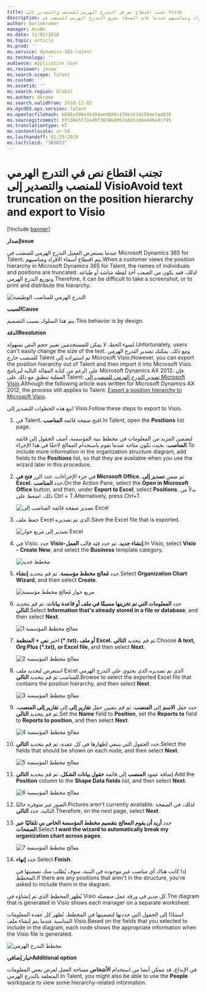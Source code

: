 ```yaml
---
title: تجنب اقتطاع نص في التدرج الهرمي للمنصب والتصدير إلى Visio
description: يشرح هذا الموضوع كيفية حل مشكلة تم فيها اقتطاع أسماء الأفراد ومناصبهم عندما قام العملاء بعرض التدرج الهرمي للمنصب في Dynamics 365 for Talent. يُصعب اقتطاع النص أخذ لقطة شاشة أو طباعة التدرج الهرمي.
author: Darinkramer
manager: AnnBe
ms.date: 11/02/2018
ms.topic: article
ms.prod: ''
ms.service: dynamics-365-talent
ms.technology: ''
audience: Application User
ms.reviewer: josaw
ms.search.scope: Talent
ms.custom: ''
ms.assetid: ''
ms.search.region: Global
ms.author: dkrame
ms.search.validFrom: 2018-11-02
ms.dyn365.ops.version: Talent
ms.openlocfilehash: b688a396e3b384aedb06c470b1634150ae7aa038
ms.sourcegitcommit: 0f530e5f72a40f383868957a6b5cb0e446e4c795
ms.translationtype: HT
ms.contentlocale: ar-SA
ms.lasthandoff: 01/29/2019
ms.locfileid: "303072"
---
```

# <a name="avoid-text-truncation-on-the-position-hierarchy-and-export-to-visio"></a><span data-ttu-id="c5477-104">تجنب اقتطاع نص في التدرج الهرمي للمنصب والتصدير إلى Visio</span><span class="sxs-lookup"><span data-stu-id="c5477-104">Avoid text truncation on the position hierarchy and export to Visio</span></span>

[!include [banner](includes/banner.md)]

<span data-ttu-id="c5477-105">**إصدار**</span><span class="sxs-lookup"><span data-stu-id="c5477-105">**Issue**</span></span>

<span data-ttu-id="c5477-106">عندما يستعرض العميل التدرج الهرمي للمنصب في Microsoft Dynamics 365 for Talent، يتم اقتطاع أسماء الأفراد ومناصبهم.</span><span class="sxs-lookup"><span data-stu-id="c5477-106">When a customer views the position hierarchy in Microsoft Dynamics 365 for Talent, the names of individuals and positions are truncated.</span></span> <span data-ttu-id="c5477-107">لذلك، فقد يكون من الصعب أخذ لقطة شاشة أو طباعة وتوزيع التدرج الهرمي.</span><span class="sxs-lookup"><span data-stu-id="c5477-107">Therefore, it can be difficult to take a screenshot, or to print and distribute the hierarchy.</span></span>

![التدرج الهرمي للمناصب الوظيفية](media/position-h.png)

<span data-ttu-id="c5477-109">**السبب**</span><span class="sxs-lookup"><span data-stu-id="c5477-109">**Cause**</span></span>

<span data-ttu-id="c5477-110">يتم هذا السلوك بسبب التصميم.</span><span class="sxs-lookup"><span data-stu-id="c5477-110">This behavior is by design.</span></span>

<span data-ttu-id="c5477-111">**‏‏الدقة**</span><span class="sxs-lookup"><span data-stu-id="c5477-111">**Resolution**</span></span>

<span data-ttu-id="c5477-112">لسوء الحظ، لا يمكن للمستخدمين تغيير حجم النص بسهولة.</span><span class="sxs-lookup"><span data-stu-id="c5477-112">Unfortunately, users can't easily change the size of the text.</span></span> <span data-ttu-id="c5477-113">ومع ذلك، يمكنك تصدير التدرج الهرمي للمنصب خارج Talent ثم استيراده إلى Microsoft Visio.</span><span class="sxs-lookup"><span data-stu-id="c5477-113">However, you can export the position hierarchy out of Talent and then import it into Microsoft Visio.</span></span> <span data-ttu-id="c5477-114">على الرغم من كتابة المقالة التالية لبرنامج Microsoft Dynamics AX 2012، فإن العملية تنطبق مع ذلك على Talent: [تصدير التدرج الهرمي للمنصب إلى Microsoft Visio](https://docs.microsoft.com/en-us/dynamicsax-2012/appuser-itpro/export-a-position-hierarchy-to-microsoft-visio).</span><span class="sxs-lookup"><span data-stu-id="c5477-114">Although the following article was written for Microsoft Dynamics AX 2012, the process still applies to Talent: [Export a position hierarchy to Microsoft Visio](https://docs.microsoft.com/en-us/dynamicsax-2012/appuser-itpro/export-a-position-hierarchy-to-microsoft-visio).</span></span>

<span data-ttu-id="c5477-115">اتبع هذه الخطوات للتصدير إلى Visio.</span><span class="sxs-lookup"><span data-stu-id="c5477-115">Follow these steps to export to Visio.</span></span>

1. <span data-ttu-id="c5477-116">في Talent، افتح صفحة قائمة **المناصب**.</span><span class="sxs-lookup"><span data-stu-id="c5477-116">In Talent, open the **Positions** list page.</span></span>

    <span data-ttu-id="c5477-117">لتضمين المزيد من المعلومات في مخطط بنية المؤسسة، أضف الحقول إلى قائمة **المناصب**، بحيث تكون متاحة عندما تقوم باستخدام المعالج لاحقًا في هذا الإجراء.</span><span class="sxs-lookup"><span data-stu-id="c5477-117">To include more information in the organization structure diagram, add fields to the **Positions** list, so that they are available when you use the wizard later in this procedure.</span></span>

2. <span data-ttu-id="c5477-118">في جزء الإجراءات، حدد الزر **فتح في Microsoft Office**، ثم ضمن **تصدير إلى Excel**، حدد **المناصب‏‎**.</span><span class="sxs-lookup"><span data-stu-id="c5477-118">On the Action Pane, select the **Open in Microsoft Office** button, and then, under **Export to Excel**, select **Positions**.</span></span> <span data-ttu-id="c5477-119">بدلاً من ذلك، اضغط على Ctrl + T.</span><span class="sxs-lookup"><span data-stu-id="c5477-119">Alternatively, press Ctrl+T.</span></span>

    ![تصدير صفحة قائمة المناصب إلى Excel](media/org-admin.png)

3. <span data-ttu-id="c5477-121">حفظ ملف Excel الذي تم تصديره.</span><span class="sxs-lookup"><span data-stu-id="c5477-121">Save the Excel file that is exported.</span></span>

    ![تصدير إلى مربع حوار Excel](media/export-excel.png)

4. <span data-ttu-id="c5477-123">في Visio، حدد **Visio-إنشاء جديد**، ثم حدد فئة قالب **العمل**.</span><span class="sxs-lookup"><span data-stu-id="c5477-123">In Visio, select **Visio - Create New**, and select the **Business** template category.</span></span>

    ![مخطط جديد](media/new.png)

5. <span data-ttu-id="c5477-125">حدد **مُعالج مخطط مؤسسة**، ثم قم بتحديد **إنشاء**.</span><span class="sxs-lookup"><span data-stu-id="c5477-125">Select **Organization Chart Wizard**, and then select **Create**.</span></span>

    ![مربع حوار مُعالج مخطط مؤسسة](media/orgchart-wizard.png)

6. <span data-ttu-id="c5477-127">حدد **المعلومات التي تم تخزينها مسبقًا في ملف أو قاعدة بيانات**، ثم قم بتحديد **التالي**.</span><span class="sxs-lookup"><span data-stu-id="c5477-127">Select **Information that's already stored in a file or database**, and then select **Next**.</span></span>

    ![معالج مخطط المؤسسة 1](media/orgchart-wizard7.png)

7. <span data-ttu-id="c5477-129">اختر **نص + المنظمة (\*.txt)، أو ملف Excel**، ثم قم بتحديد **التالي**.</span><span class="sxs-lookup"><span data-stu-id="c5477-129">Choose **A text, Org Plus (\*.txt), or Excel file**, and then select **Next**.</span></span>

    ![معالج مخطط المؤسسة 2](media/orgchart-wizard3.png)

8. <span data-ttu-id="c5477-131">استعرض لتحديد ملف Excel الذي تم تصديره الذي يحتوي على التدرج الهرمي للمناصب ثم قم بتحديد **التالي**.</span><span class="sxs-lookup"><span data-stu-id="c5477-131">Browse to select the exported Excel file that contains the position hierarchy, and then select **Next**.</span></span>

    ![معالج مخطط المؤسسة 3](media/orgchart-wizard2.png)

9. <span data-ttu-id="c5477-133">حدد حقل **الاسم** إلى **المنصب**، ثم قم بتعيين حقل **تقارير إلى** إلى  **تقارير إلى المنصب**، ثم قم بتحديد **التالي**.</span><span class="sxs-lookup"><span data-stu-id="c5477-133">Set the **Name** field to **Position**, set the **Reports to** field to **Reports to position**, and then select **Next**.</span></span>

    ![معالج مخطط المؤسسة 4](media/orgchart-wizard1.png)

10. <span data-ttu-id="c5477-135">حدد الحقول التي ينبغي إظهارها في كل عقدة، ثم قم بتحديد **التالي**.</span><span class="sxs-lookup"><span data-stu-id="c5477-135">Select the fields that should be shown on each node, and then select **Next**.</span></span>

    ![معالج مخطط المؤسسة 5](media/orgchart-wizard5.png)

11. <span data-ttu-id="c5477-137">إضافة عمود **المنصب** إلى قائمة **حقول بيانات الشكل**، ثم قم بتحديد **التالي**.</span><span class="sxs-lookup"><span data-stu-id="c5477-137">Add the **Position** column to the **Shape Data fields** list, and then select **Next**.</span></span>

    ![معالج مخطط المؤسسة 6](media/orgchart-wizard6.png)

12. <span data-ttu-id="c5477-139">الصور غير متوفرة حاليًا.</span><span class="sxs-lookup"><span data-stu-id="c5477-139">Pictures aren't currently available.</span></span> <span data-ttu-id="c5477-140">لذلك، في الصفحة التالية، حدد **التالي**.</span><span class="sxs-lookup"><span data-stu-id="c5477-140">Therefore, on the next page, select **Next**.</span></span>
13. <span data-ttu-id="c5477-141">حدد **أريد أن يقوم المعالج بتقسيم مخطط المؤسسة الخاص بي تلقائيًا عبر الصفحات**.</span><span class="sxs-lookup"><span data-stu-id="c5477-141">Select **I want the wizard to automatically break my organization chart across pages**.</span></span>

    ![معالج مخطط المؤسسة 7](media/orgchart-wizard4.png)

14. <span data-ttu-id="c5477-143">حدد **إنهاء**.</span><span class="sxs-lookup"><span data-stu-id="c5477-143">Select **Finish**.</span></span>

    <span data-ttu-id="c5477-144">إذا كانت هناك أي مناصب غير موجودة في البنية، سوف يُطلب منك تضمينها في المخطط.</span><span class="sxs-lookup"><span data-stu-id="c5477-144">If there are any positions that aren't in the structure, you're asked to include them in the diagram.</span></span>

<span data-ttu-id="c5477-145">يُظهر المخطط الذي تم إنشاؤه في Visio كل مدير في ورقة عمل منفصلة.</span><span class="sxs-lookup"><span data-stu-id="c5477-145">The diagram that is generated in Visio shows each manager on a separate worksheet.</span></span>

<span data-ttu-id="c5477-146">استنادًا إلى الحقول التي حددتها لتضمينها في المخطط، تُظهر كل عقدة المعلومات المناسبة عندما يتم إنشاء ملف Visio.</span><span class="sxs-lookup"><span data-stu-id="c5477-146">Based on the fields that you selected to include in the diagram, each node shows the appropriate information when the Visio file is generated.</span></span>

![مخطط التدرج الهرمي](media/hierarchy.png)

<span data-ttu-id="c5477-148">**خيار إضافي**</span><span class="sxs-lookup"><span data-stu-id="c5477-148">**Additional option**</span></span>

<span data-ttu-id="c5477-149">في الإبداع، قد تتمكن أيضا من استخدام **الأشخاص** مساحة العمل لعرض بعض المعلومات المتعلقة بالتدرج الهرمي.</span><span class="sxs-lookup"><span data-stu-id="c5477-149">In Talent, you might also be able to use the **People** workspace to view some hierarchy-related information.</span></span>
